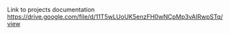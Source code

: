Link to projects documentation https://drive.google.com/file/d/11T5wLUoUK5enzFH0wNCpMp3vAIRwpSTq/view
